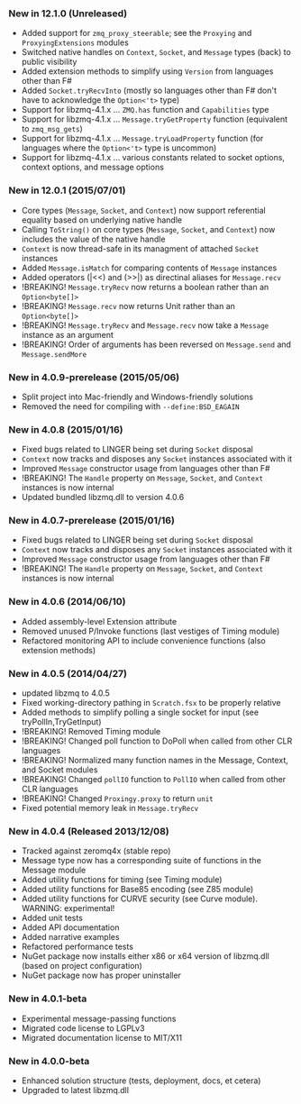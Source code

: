 ### New in 12.1.0 (Unreleased)
* Added support for `zmq_proxy_steerable`; see the `Proxying` and `ProxyingExtensions` modules
* Switched native handles on `Context`, `Socket`, and `Message` types (back) to public visibility
* Added extension methods to simplify using `Version` from languages other than F#
* Added `Socket.tryRecvInto` (mostly so languages other than F# don't have to acknowledge the `Option<'t>` type)
* Support for libzmq-4.1.x ... `ZMQ.has` function and `Capabilities` type
* Support for libzmq-4.1.x ... `Message.tryGetProperty` function (equivalent to `zmq_msg_gets`)
* Support for libzmq-4.1.x ... `Message.tryLoadProperty` function (for languages where the `Option<'t>` type is uncommon)
* Support for libzmq-4.1.x ... various constants related to socket options, context options, and message options

### New in 12.0.1 (2015/07/01)
* Core types (`Message`, `Socket`, and `Context`) now support referential equality based on underlying native handle
* Calling `ToString()` on core types (`Message`, `Socket`, and `Context`) now includes the value of the native handle
* `Context` is now thread-safe in its managment of attached `Socket` instances
* Added `Message.isMatch` for comparing contents of `Message` instances
* Added operators (|<<) and (>>|) as directinal aliases for `Message.recv`
* !BREAKING! `Message.tryRecv` now returns a boolean rather than an `Option<byte[]>`
* !BREAKING! `Message.recv` now returns Unit rather than an `Option<byte[]>`
* !BREAKING! `Message.tryRecv` and `Message.recv` now take a `Message` instance as an argument  
* !BREAKING! Order of arguments has been reversed on `Message.send` and `Message.sendMore`

### New in 4.0.9-prerelease (2015/05/06)
* Split project into Mac-friendly and Windows-friendly solutions
* Removed the need for compiling with `--define:BSD_EAGAIN` 

### New in 4.0.8 (2015/01/16)
* Fixed bugs related to LINGER being set during `Socket` disposal
* `Context` now tracks and disposes any `Socket` instances associated with it
* Improved `Message` constructor usage from languages other than F#
* !BREAKING! The `Handle` property on `Message`, `Socket`, and `Context` instances is now internal
* Updated bundled libzmq.dll to version 4.0.6

### New in 4.0.7-prerelease (2015/01/16)
* Fixed bugs related to LINGER being set during `Socket` disposal
* `Context` now tracks and disposes any `Socket` instances associated with it
* Improved `Message` constructor usage from languages other than F#
* !BREAKING! The `Handle` property on `Message`, `Socket`, and `Context` instances is now internal

### New in 4.0.6 (2014/06/10)
* Added assembly-level Extension attribute
* Removed unused P/Invoke functions (last vestiges of Timing module)
* Refactored monitoring API to include convenience functions (also extension methods)

### New in 4.0.5 (2014/04/27)
* updated libzmq to 4.0.5
* Fixed working-directory pathing in `Scratch.fsx` to be properly relative
* Added methods to simplify polling a single socket for input (see tryPollIn,TryGetInput)
* !BREAKING! Removed Timing module
* !BREAKING! Changed poll function to DoPoll when called from other CLR languages
* !BREAKING! Normalized many function names in the Message, Context, and Socket modules
* !BREAKING! Changed `pollIO` function to `PollIO` when called from other CLR languages
* !BREAKING! Changed `Proxingy.proxy` to return `unit` 
* Fixed potential memory leak in `Message.tryRecv`

### New in 4.0.4 (Released 2013/12/08)
* Tracked against zeromq4x (stable repo)
* Message type now has a corresponding suite of functions in the Message module
* Added utility functions for timing (see Timing module)
* Added utility functions for Base85 encoding (see Z85 module)
* Added utility functions for CURVE security (see Curve module). WARNING: experimental!
* Added unit tests
* Added API documentation
* Added narrative examples
* Refactored performance tests
* NuGet package now installs either x86 or x64 version of libzmq.dll (based on project configuration)
* NuGet package now has proper uninstaller

### New in 4.0.1-beta
* Experimental message-passing functions
* Migrated code license to LGPLv3
* Migrated documentation license to MIT/X11

### New in 4.0.0-beta
* Enhanced solution structure (tests, deployment, docs, et cetera)
* Upgraded to latest libzmq.dll
